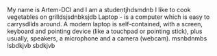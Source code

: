 My name is Artem-DCI and I am a studentjhdsmdnb
I like to cook vegetables on grilldsjsdnbksjdb
Laptop - is a computer which is easy to carrysdllds around. A modern laptop is self-contained, with a screen, keyboard and pointing device (like a touchpad or pointing stick), plus usually, speakers, a microphone and a camera (webcam).
msnbdnmbs
lsbdkjvb
sbdkjvb
